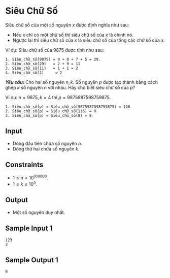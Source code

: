 # Siêu Chữ Số

Siêu chữ số của một số nguyên $x$ được định nghĩa như sau:
- Nếu $x$ chỉ có một chữ số thì siêu chữ số của $x$ là chính nó.
- Ngược lại thì siêu chữ số của $x$ là siêu chữ số của tổng các chữ số của $x$.

Ví dụ: Siêu chữ số của $9875$ được tính như sau:

```
1. Siêu_chữ_số(9875) = 9 + 8 + 7 + 5 = 29.
2. Siêu_chữ_số(29)   = 2 + 9 = 11
3. Siêu_chữ_số(11)   = 1 + 1 = 2
4. Siêu_chữ_số(2)	  = 2  
```

***Yêu cầu:*** Cho hai số nguyên $n, k$. Số nguyên $p$ được tạo thành bằng cách ghép $k$ số nguyên $n$ với nhau. Hãy cho biết siêu chữ số của $p?$

Ví dụ: $n = 9875, k = 4$ thì $p = 9875987598759875$.

```
1. Siêu_chữ_số(p) = Siêu_chữ_số(9875987598759875) = 116
2. Siêu_chữ_số(p) = Siêu_chữ_số(116) = 8
3. Siêu_chữ_số(p) = Siêu_chữ_số(8) = 8
```

## Input

- Dòng đầu tiên chứa số nguyên $n$.
- Dòng thứ hai chứa số nguyên $k$.

## Constraints

- $1 \leq n \lt 10^{100000}$.
- $1 \leq k \leq 10^5$.

## Output

- Một số nguyên duy nhất.

## Sample Input 1

```
123
3
```

## Sample Output 1

```
9
```